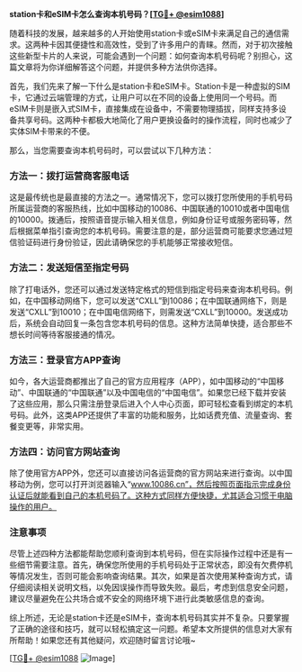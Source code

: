 **station卡和eSIM卡怎么查询本机号码？[[TG💪+ @esim1088](https://t.me/s/esim1088)]**

随着科技的发展，越来越多的人开始使用station卡或eSIM卡来满足自己的通信需求。这两种卡因其便捷性和高效性，受到了许多用户的青睐。然而，对于初次接触这些新型卡片的人来说，可能会遇到一个问题：如何查询本机号码呢？别担心，这篇文章将为你详细解答这个问题，并提供多种方法供你选择。

首先，我们先来了解一下什么是station卡和eSIM卡。Station卡是一种虚拟的SIM卡，它通过云端管理的方式，让用户可以在不同的设备上使用同一个号码。而eSIM卡则是嵌入式SIM卡，直接集成在设备中，不需要物理插拔，同样支持多设备共享号码。这两种卡都极大地简化了用户更换设备时的操作流程，同时也减少了实体SIM卡带来的不便。

那么，当您需要查询本机号码时，可以尝试以下几种方法：

### 方法一：拨打运营商客服电话

这是最传统也是最直接的方法之一。通常情况下，您可以拨打您所使用的手机号码所属运营商的客服热线，比如中国移动的10086、中国联通的10010或者中国电信的10000。拨通后，按照语音提示输入相关信息，例如身份证号或服务密码等，然后根据菜单指引查询您的本机号码。需要注意的是，部分运营商可能要求您通过短信验证码进行身份验证，因此请确保您的手机能够正常接收短信。

### 方法二：发送短信至指定号码

除了打电话外，您还可以通过发送特定格式的短信到指定号码来查询本机号码。例如，在中国移动网络下，您可以发送“CXLL”到10086；在中国联通网络下，则是发送“CXLL”到10010；在中国电信网络下，则需发送“CXLL”到10000。发送成功后，系统会自动回复一条包含您本机号码的信息。这种方法简单快捷，适合那些不想长时间等待客服接通的情况。

### 方法三：登录官方APP查询

如今，各大运营商都推出了自己的官方应用程序（APP），如中国移动的“中国移动”、中国联通的“中国联通”以及中国电信的“中国电信”。如果您已经下载并安装了这些应用，那么只需注册登录后进入个人中心页面，即可轻松查看到绑定的本机号码。此外，这类APP还提供了丰富的功能和服务，比如话费充值、流量查询、套餐变更等，非常实用。

### 方法四：访问官方网站查询

除了使用官方APP外，您还可以直接访问各运营商的官方网站来进行查询。以中国移动为例，您可以打开浏览器输入“www.10086.cn”，然后按照页面指示完成身份认证后就能看到自己的本机号码了。这种方式同样方便快捷，尤其适合习惯于电脑操作的用户。

### 注意事项

尽管上述四种方法都能帮助您顺利查询到本机号码，但在实际操作过程中还是有一些细节需要注意。首先，确保您所使用的手机号码处于正常状态，即没有欠费停机等情况发生，否则可能会影响查询结果。其次，如果是首次使用某种查询方式，请仔细阅读相关说明文档，以免因误操作而导致失败。最后，考虑到信息安全问题，建议尽量避免在公共场合或不安全的网络环境下进行此类敏感信息的查询。

综上所述，无论是station卡还是eSIM卡，查询本机号码其实并不复杂。只要掌握了正确的途径和技巧，就可以轻松搞定这一问题。希望本文所提供的信息对大家有所帮助！如果您还有其他疑问，欢迎随时留言讨论哦~

[[TG💪+ @esim1088](https://t.me/s/esim1088) ![Image](https://i.postimg.cc/4NQfJmqS/Snipaste-2025-05-13-00-14-12.png)]
